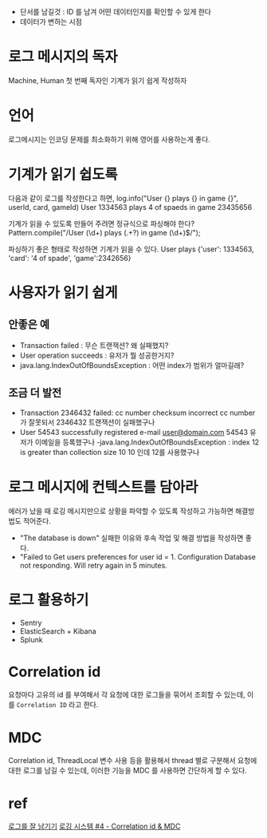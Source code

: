 

- 단서를 남길것 : ID 를 남겨 어떤 데이터인지를 확인할 수 있게 한다
- 데이터가 변하는 시점


# 로그 메시지의 독자
Machine, Human
첫 번째 독자인 기계가 읽기 쉽게 작성하자

# 언어
로그메시지는 인코딩 문제를 최소화하기 위해 영어를 사용하는게 좋다.

# 기계가 읽기 쉽도록
다음과 같이 로그를 작성한다고 하면,
log.info("User {} plays {} in game {}", userId, card, gameId)
User 1334563 plays 4 of spaeds in game 23435656

기계가 읽을 수 있도록 만들어 주려면 정규식으로 파싱해야 한다?
Pattern.compile("/User (\\d+) plays (.+?) in game (\\d+)$/");

파싱하기 좋은 형태로 작성하면 기계가 읽을 수 있다.
User plays {'user': 1334563, 'card': '4 of spade', 'game':2342656}

# 사용자가 읽기 쉽게
## 안좋은 예
- Transaction failed : 무슨 트랜잭션? 왜 실패했지?
- User operation succeeds : 유저가 뭘 성공한거지?
- java.lang.IndexOutOfBoundsException : 어떤 index가 범위가 얼마길래?
## 조금 더 발전
- Transaction 2346432 failed: cc number checksum incorrect
cc number 가 잘못되서 2346432 트랜잭션이 실패했구나
- User 54543 successfully registered e-mail user@domain.com
54543 유저가 이메일을 등록했구나
-java.lang.IndexOutOfBoundsException : index 12 is greater than collection size 10
10 인데 12를 사용했구나

# 로그 메시지에 컨텍스트를 담아라
에러가 났을 때 로깅 메시지만으로 상황을 파악할 수 있도록 작성하고 가능하면 해결방법도 적어준다.
- "The database is down"
실패한 이유와 후속 작업 및 해결 방법을 작성하면 좋다.
- "Failed to Get users preferences for user id = 1. Configuration Database not responding. Will retry again in 5 minutes.

# 로그 활용하기
- Sentry
- ElasticSearch + Kibana
- Splunk

# Correlation id
요청마다 고유의 id 를 부여해서 각 요청에 대한 로그들을 묶어서 조회할 수 있는데, 이를 `Correlation ID` 라고 한다.

# MDC 
Correlation id, ThreadLocal 변수 사용 등을 활용해서 thread 별로 구분해서 요청에 대한 로그를 남길 수 있는데,
이러한 기능을 MDC 를 사용하면 간단하게 할 수 있다.



# ref
[로그를 잘 남기기](http://blog.weirdx.io/post/50159)
[로깅 시스템 #4 - Correlation id & MDC](https://bcho.tistory.com/1316)